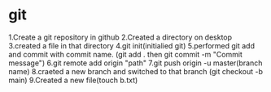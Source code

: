 # git

1.Create a git repository in github
2.Created a directory on desktop
3.created a file in that directory
4.git init(initialied git)
5.performed git add and commit with commit name.  (git add . then git commit -m "Commit message")
6.git remote add origin "path"
7.git push origin -u master(branch name)
8.craeted a new branch and switched to that branch (git checkout -b main)
9.Created a new file(touch b.txt)

